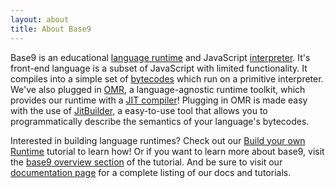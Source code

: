 ```yaml
---
layout: about
title: About Base9
---
```


Base9 is an educational [language runtime] and JavaScript [interpreter]. It's front-end language is a subset of JavaScript with limited functionality. It compiles into a simple set of [bytecodes] which run on a primitive interpreter. We've also plugged in [OMR], a language-agnostic runtime toolkit, which provides our runtime with a [JIT compiler]! Plugging in OMR is made easy with the use of [JitBuilder], a easy-to-use tool that allows you to programmatically describe the semantics of your language's bytecodes.

[language runtime]: ./Dictionary.md#language-runtime
[bytecodes]: ./Dictionary.md#bytecode
[interpreter]: ./Dictionary.md#interpreter
[OMR]: https://www.eclipse.org/omr/
[JIT compiler]: ./Dictionary.md#jit-compiler
[JitBuilder]: https://developer.ibm.com/open/2016/07/19/jitbuilder-library-and-eclipse-omr-just-in-time-compilers-made-easy/

Interested in building language runtimes? Check out our [Build your own Runtime] tutorial to learn how! Or if you want to learn more about base9, visit the [base9 overview section] of the tutorial. And be sure to visit our [documentation page] for a complete listing of our docs and tutorials.

[Build your own Runtime]: ./BuildARuntime.md
[base9 overview section]: ./BuildARuntime.md#base9-overview
[documentation page]: ./Documentation.md
